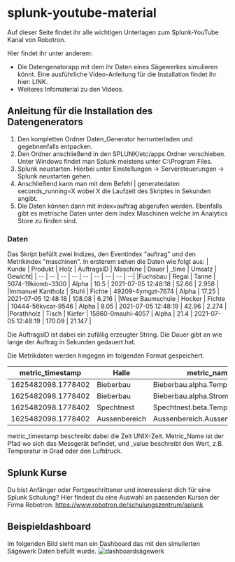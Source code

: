 # splunk-youtube-material

Auf dieser Seite findet ihr alle wichtigen Unterlagen zum Splunk-YouTube Kanal von Robotron.

Hier findet ihr unter anderem:   

- Die Datengenatorapp mit dem ihr Daten eines Sägewerkes simulieren könnt. Eine ausführliche Video-Anleitung für die Installation findet ihr hier: LINK. 
- Weiteres Infomaterial zu den Videos.


## Anleitung für die Installation des Datengenerators
1. Den kompletten Ordner Daten_Generator herrunterladen und gegebnenfalls entpacken.
2. Den Ordner anschließend in den SPLUNK/etc/apps Ordner verschieben. Unter Windows findet man Splunk meistens unter C:\Program Files\.
3. Splunk neustarten. Hierbei unter Einstellungen -> Serversteuerungen -> Splunk neustarten gehen.
4. Anschließend kann man mit dem Befehl     | generatedaten seconds_running=X wobei X die Laufzeit des Skriptes in Sekunden angibt.
5. Die Daten können dann mit index=auftrag abgerufen werden. Ebenfalls gibt es metrische Daten unter dem Index Maschinen welche im Analytics Store zu finden sind.  

### Daten
Das Skript befüllt zwei Indizes, den Eventindex "auftrag" und den Metrikindex "maschinen". In ersterem sehen die Daten wie folgt aus:
| Kunde | Produkt | Holz | AuftragsID | Maschine | Dauer | _time | Umsatz | Gewicht|
| -- | -- | -- | -- | -- | -- | -- | -- | --|
|Fuchsbau | Regal | Tanne | 5074-19kiomb-3300 | Alpha | 10.5 | 2021-07-05 12:48:18 | 52.66 | 2.958 | 
|Immanuel Kantholz | Stuhl | Fichte | 49209-4ymgzt-7674 | Alpha | 17.25 | 2021-07-05 12:48:18 | 108.08 | 6.216 | 
|Weser Baumschule | Hocker | Fichte | 10444-56kvcar-9546 | Alpha | 8.05 | 2021-07-05 12:48:19 | 42.96 | 2.274 | 
|Porathholz | Tisch | Kiefer | 15860-0mauhi-4057 | Alpha | 21.4 | 2021-07-05 12:48:19 | 170.09 | 21.147 | 

Die AuftragsID ist dabei ein zufällig erzeugter String. Die Dauer gibt an wie lange der Auftrag in Sekunden gedauert hat.

Die Metrikdaten werden hingegen im folgenden Format gespeichert. 

metric_timestamp | Halle | metric_name | _value
| -- | -- | -- | --
|1625482098.1778402 | Bieberbau | Bieberbau.alpha.Temperatur | 39.68 | 
|1625482098.1778402 | Bieberbau | Bieberbau.alpha.Strom | 10.724 | 
|1625482098.1778402 | Spechtnest | Spechtnest.beta.Temperatur | 40.83 | 
|1625482098.1778402 | Aussenbereich | Aussenbereich.Aussentemperatur | 17.8 | 

metric_timestamp beschreibt dabei die Zeit UNIX-Zeit. Metric_Name ist der Pfad wo sich das Messgerät befindet, und _value beschreibt den Wert, z.B. Temperatur in Grad oder den Luftdruck.

## Splunk Kurse
Du bist Anfänger oder Fortgeschrittener und interessierst dich für eine Splunk Schulung? Hier findest du eine Auswahl an passenden Kursen der Firma Robotron: https://www.robotron.de/schulungszentrum/splunk 


## Beispieldashboard
Im folgenden Bild sieht man ein Dashboard das mit den simulierten Sägewerk Daten befüllt wurde.
![dashboardsägewerk](https://user-images.githubusercontent.com/87022602/124736650-82679380-df17-11eb-9b2c-2f9d00095baa.PNG)
